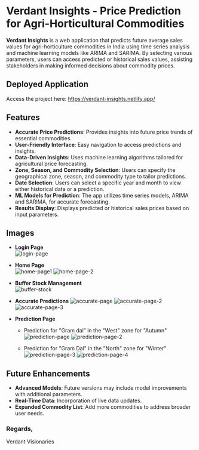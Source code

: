 # Verdant Insights - Price Prediction for Agri-Horticultural Commodities

**Verdant Insights** is a web application that predicts future average sales values for agri-horticulture commodities in India using time series analysis and machine learning models like ARIMA and SARIMA. By selecting various parameters, users can access predicted or historical sales values, assisting stakeholders in making informed decisions about commodity prices.

## Deployed Application
Access the project here: https://verdant-insights.netlify.app/

## Features
- **Accurate Price Predictions**: Provides insights into future price trends of essential commodities.
- **User-Friendly Interface**: Easy navigation to access predictions and insights.
- **Data-Driven Insights**: Uses machine learning algorithms tailored for agricultural price forecasting.
- **Zone, Season, and Commodity Selection**: Users can specify the geographical zone, season, and commodity type to tailor predictions.
- **Date Selection**: Users can select a specific year and month to view either historical data or a prediction.
- **ML Models for Prediction**: The app utilizes time series models, ARIMA and SARIMA, for accurate forecasting.
- **Results Display**: Displays predicted or historical sales prices based on input parameters.


## Images

- **Login Page**  
  ![login-page](https://github.com/user-attachments/assets/a93df0ee-e2f0-4032-b198-ebcc331c0bef)


- **Home Page**  
  ![home-page1](https://github.com/user-attachments/assets/a48529ec-a68b-4136-b9fd-60260c1e9d8f)
  ![home-page-2](https://github.com/user-attachments/assets/562aba81-5de4-4f0f-8256-649ab1fb7aa0)



- **Buffer Stock Management**  
  ![buffer-stock](https://github.com/user-attachments/assets/879ff340-ab99-4de4-be03-d025845cc80e)

- **Accurate Predictions**
  ![accurate-page](https://github.com/user-attachments/assets/af537bae-728e-4775-8f97-67298a99db41)
  ![accurate-page-2](https://github.com/user-attachments/assets/b36ca2f8-f4c9-4e9a-8044-55ce5aef8e1d)
  ![accurate-page-3](https://github.com/user-attachments/assets/594558dd-c1f4-43b8-8e4c-0f2472e91a0b)

  
- **Prediction Page**  
  - Prediction for "Gram dal" in the "West" zone for "Autumn"  
    ![prediction-page](https://github.com/user-attachments/assets/ac6cae34-16b5-431d-af79-17b3212bbde3)
    ![prediction-page-2](https://github.com/user-attachments/assets/9bec9b6b-aaf7-478d-a9a2-8a4f71be2c23)


  - Prediction for "Gram Dal" in the "North" zone for "Winter"  
    ![prediction-page-3](https://github.com/user-attachments/assets/2eca7e3e-398e-4ff3-b553-592e299da292)
    ![prediction-page-4](https://github.com/user-attachments/assets/c65a27ad-87e9-4f3d-9825-d1e87187cc8d)
  
## Future Enhancements

- **Advanced Models**: Future versions may include model improvements with additional parameters.
- **Real-Time Data**: Incorporation of live data updates.
- **Expanded Commodity List**: Add more commodities to address broader user needs.


### Regards,
Verdant Visionaries
